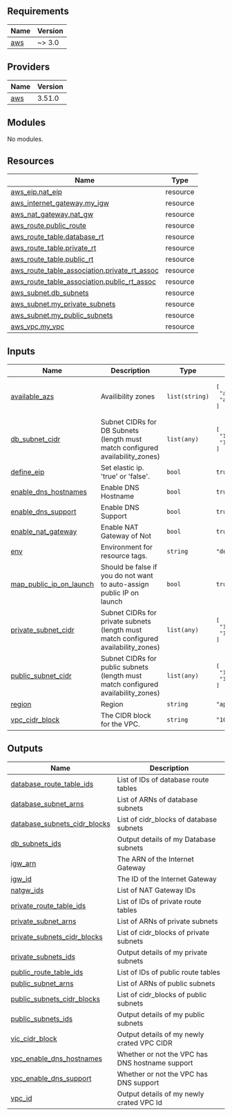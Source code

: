## Requirements

| Name | Version |
|------|---------|
| <a name="requirement_aws"></a> [aws](#requirement\_aws) | ~> 3.0 |

## Providers

| Name | Version |
|------|---------|
| <a name="provider_aws"></a> [aws](#provider\_aws) | 3.51.0 |

## Modules

No modules.

## Resources

| Name | Type |
|------|------|
| [aws_eip.nat_eip](https://registry.terraform.io/providers/hashicorp/aws/latest/docs/resources/eip) | resource |
| [aws_internet_gateway.my_igw](https://registry.terraform.io/providers/hashicorp/aws/latest/docs/resources/internet_gateway) | resource |
| [aws_nat_gateway.nat_gw](https://registry.terraform.io/providers/hashicorp/aws/latest/docs/resources/nat_gateway) | resource |
| [aws_route.public_route](https://registry.terraform.io/providers/hashicorp/aws/latest/docs/resources/route) | resource |
| [aws_route_table.database_rt](https://registry.terraform.io/providers/hashicorp/aws/latest/docs/resources/route_table) | resource |
| [aws_route_table.private_rt](https://registry.terraform.io/providers/hashicorp/aws/latest/docs/resources/route_table) | resource |
| [aws_route_table.public_rt](https://registry.terraform.io/providers/hashicorp/aws/latest/docs/resources/route_table) | resource |
| [aws_route_table_association.private_rt_assoc](https://registry.terraform.io/providers/hashicorp/aws/latest/docs/resources/route_table_association) | resource |
| [aws_route_table_association.public_rt_assoc](https://registry.terraform.io/providers/hashicorp/aws/latest/docs/resources/route_table_association) | resource |
| [aws_subnet.db_subnets](https://registry.terraform.io/providers/hashicorp/aws/latest/docs/resources/subnet) | resource |
| [aws_subnet.my_private_subnets](https://registry.terraform.io/providers/hashicorp/aws/latest/docs/resources/subnet) | resource |
| [aws_subnet.my_public_subnets](https://registry.terraform.io/providers/hashicorp/aws/latest/docs/resources/subnet) | resource |
| [aws_vpc.my_vpc](https://registry.terraform.io/providers/hashicorp/aws/latest/docs/resources/vpc) | resource |

## Inputs

| Name | Description | Type | Default | Required |
|------|-------------|------|---------|:--------:|
| <a name="input_available_azs"></a> [available\_azs](#input\_available\_azs) | Availibility zones | `list(string)` | <pre>[<br>  "ap-northeast-2a",<br>  "ap-northeast-2c"<br>]</pre> | no |
| <a name="input_db_subnet_cidr"></a> [db\_subnet\_cidr](#input\_db\_subnet\_cidr) | Subnet CIDRs for DB Subnets (length must match configured availability\_zones) | `list(any)` | <pre>[<br>  "10.0.20.0/24",<br>  "10.0.21.0/24"<br>]</pre> | no |
| <a name="input_define_eip"></a> [define\_eip](#input\_define\_eip) | Set elastic ip. 'true' or 'false'. | `bool` | `true` | no |
| <a name="input_enable_dns_hostnames"></a> [enable\_dns\_hostnames](#input\_enable\_dns\_hostnames) | Enable DNS Hostname | `bool` | `true` | no |
| <a name="input_enable_dns_support"></a> [enable\_dns\_support](#input\_enable\_dns\_support) | Enable DNS Support | `bool` | `true` | no |
| <a name="input_enable_nat_gateway"></a> [enable\_nat\_gateway](#input\_enable\_nat\_gateway) | Enable NAT Gateway of Not | `bool` | `true` | no |
| <a name="input_env"></a> [env](#input\_env) | Environment for resource tags. | `string` | `"dev"` | no |
| <a name="input_map_public_ip_on_launch"></a> [map\_public\_ip\_on\_launch](#input\_map\_public\_ip\_on\_launch) | Should be false if you do not want to auto-assign public IP on launch | `bool` | `true` | no |
| <a name="input_private_subnet_cidr"></a> [private\_subnet\_cidr](#input\_private\_subnet\_cidr) | Subnet CIDRs for private subnets (length must match configured availability\_zones) | `list(any)` | <pre>[<br>  "10.0.10.0/24",<br>  "10.0.11.0/24"<br>]</pre> | no |
| <a name="input_public_subnet_cidr"></a> [public\_subnet\_cidr](#input\_public\_subnet\_cidr) | Subnet CIDRs for public subnets (length must match configured availability\_zones) | `list(any)` | <pre>[<br>  "10.0.0.0/24",<br>  "10.0.1.0/24"<br>]</pre> | no |
| <a name="input_region"></a> [region](#input\_region) | Region | `string` | `"ap-northeast-2"` | no |
| <a name="input_vpc_cidr_block"></a> [vpc\_cidr\_block](#input\_vpc\_cidr\_block) | The CIDR block for the VPC. | `string` | `"10.0.0.0/16"` | no |

## Outputs

| Name | Description |
|------|-------------|
| <a name="output_database_route_table_ids"></a> [database\_route\_table\_ids](#output\_database\_route\_table\_ids) | List of IDs of database route tables |
| <a name="output_database_subnet_arns"></a> [database\_subnet\_arns](#output\_database\_subnet\_arns) | List of ARNs of database subnets |
| <a name="output_database_subnets_cidr_blocks"></a> [database\_subnets\_cidr\_blocks](#output\_database\_subnets\_cidr\_blocks) | List of cidr\_blocks of database subnets |
| <a name="output_db_subnets_ids"></a> [db\_subnets\_ids](#output\_db\_subnets\_ids) | Output details of my Database subnets |
| <a name="output_igw_arn"></a> [igw\_arn](#output\_igw\_arn) | The ARN of the Internet Gateway |
| <a name="output_igw_id"></a> [igw\_id](#output\_igw\_id) | The ID of the Internet Gateway |
| <a name="output_natgw_ids"></a> [natgw\_ids](#output\_natgw\_ids) | List of NAT Gateway IDs |
| <a name="output_private_route_table_ids"></a> [private\_route\_table\_ids](#output\_private\_route\_table\_ids) | List of IDs of private route tables |
| <a name="output_private_subnet_arns"></a> [private\_subnet\_arns](#output\_private\_subnet\_arns) | List of ARNs of private subnets |
| <a name="output_private_subnets_cidr_blocks"></a> [private\_subnets\_cidr\_blocks](#output\_private\_subnets\_cidr\_blocks) | List of cidr\_blocks of private subnets |
| <a name="output_private_subnets_ids"></a> [private\_subnets\_ids](#output\_private\_subnets\_ids) | Output details of my private subnets |
| <a name="output_public_route_table_ids"></a> [public\_route\_table\_ids](#output\_public\_route\_table\_ids) | List of IDs of public route tables |
| <a name="output_public_subnet_arns"></a> [public\_subnet\_arns](#output\_public\_subnet\_arns) | List of ARNs of public subnets |
| <a name="output_public_subnets_cidr_blocks"></a> [public\_subnets\_cidr\_blocks](#output\_public\_subnets\_cidr\_blocks) | List of cidr\_blocks of public subnets |
| <a name="output_public_subnets_ids"></a> [public\_subnets\_ids](#output\_public\_subnets\_ids) | Output details of my public subnets |
| <a name="output_vic_cidr_block"></a> [vic\_cidr\_block](#output\_vic\_cidr\_block) | Output details of my newly crated VPC CIDR |
| <a name="output_vpc_enable_dns_hostnames"></a> [vpc\_enable\_dns\_hostnames](#output\_vpc\_enable\_dns\_hostnames) | Whether or not the VPC has DNS hostname support |
| <a name="output_vpc_enable_dns_support"></a> [vpc\_enable\_dns\_support](#output\_vpc\_enable\_dns\_support) | Whether or not the VPC has DNS support |
| <a name="output_vpc_id"></a> [vpc\_id](#output\_vpc\_id) | Output details of my newly crated VPC Id |
